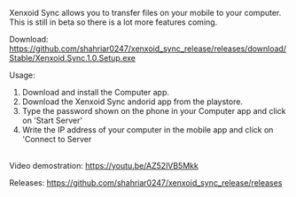 Xenxoid Sync allows you to transfer files on your mobile to your computer. This is still in beta so there is a lot more features coming.

Download:<br>
https://github.com/shahriar0247/xenxoid_sync_release/releases/download/Stable/Xenxoid.Sync.1.0.Setup.exe

Usage:
<ol>
<li>Download and install the Computer app.
<li>Download the Xenxoid Sync andorid app from the playstore.</li>
</li><li>Type the password shown on the phone in your Computer app and click on 'Start Server'
</li><li>Write the IP address of your computer in the mobile app and click on 'Connect to Server
</li>
</ol>
<br>
Video demostration: <a href="https://youtu.be/AZ52lVB5Mkk">https://youtu.be/AZ52lVB5Mkk</a>

Releases: https://github.com/shahriar0247/xenxoid_sync_release/releases
